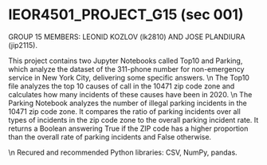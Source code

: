 # IEOR4501_PROJECT_G15 (sec 001)
GROUP 15 MEMBERS: LEONID KOZLOV (lk2810) AND JOSE PLANDIURA (jip2115).

This project contains two Jupyter Notebooks called Top10 and Parking, which analyze the dataset of the 311-phone number for non-emergency service in New York City, delivering some specific answers. 
\n The Top10 file analyzes the top 10 causes of call in the 10471 zip code zone and calculates how many incidents of these causes have been in 2020. 
\n The Parking Notebook analyzes the number of illegal parking incidents in the 10471 zip code zone. It compares the ratio of parking incidents over all types of incidents in the zip code zone to the overall parking incident rate. It returns a Boolean answering True if the ZIP code has a higher proportion than the overall rate of parking incidents and False otherwise.

\n Recured and recommended Python libraries: CSV, NumPy, pandas.